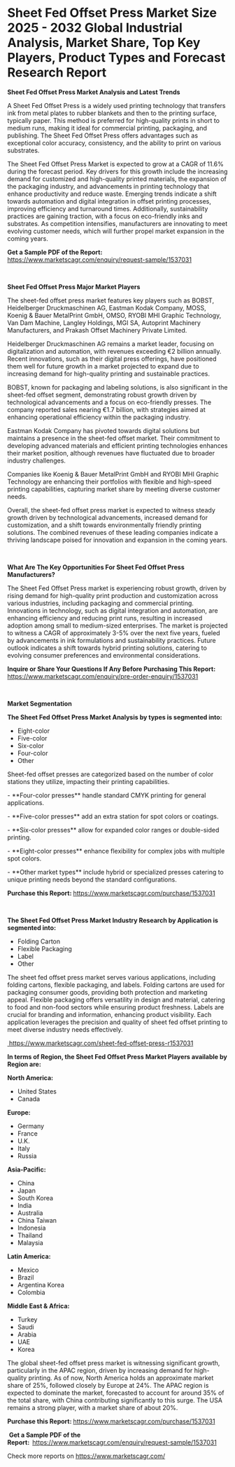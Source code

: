 <p><h1>Sheet Fed Offset Press Market Size 2025 - 2032 Global Industrial Analysis, Market Share, Top Key Players, Product Types and Forecast Research Report</h1></p><p><strong>Sheet Fed Offset Press Market Analysis and Latest Trends</strong></p>
<p><p>A Sheet Fed Offset Press is a widely used printing technology that transfers ink from metal plates to rubber blankets and then to the printing surface, typically paper. This method is preferred for high-quality prints in short to medium runs, making it ideal for commercial printing, packaging, and publishing. The Sheet Fed Offset Press offers advantages such as exceptional color accuracy, consistency, and the ability to print on various substrates.</p><p>The Sheet Fed Offset Press Market is expected to grow at a CAGR of 11.6% during the forecast period. Key drivers for this growth include the increasing demand for customized and high-quality printed materials, the expansion of the packaging industry, and advancements in printing technology that enhance productivity and reduce waste. Emerging trends indicate a shift towards automation and digital integration in offset printing processes, improving efficiency and turnaround times. Additionally, sustainability practices are gaining traction, with a focus on eco-friendly inks and substrates. As competition intensifies, manufacturers are innovating to meet evolving customer needs, which will further propel market expansion in the coming years.</p></p>
<p><strong>Get a Sample PDF of the Report:&nbsp;</strong> <a href="https://www.marketscagr.com/enquiry/request-sample/1537031?utm_campaign=3533&utm_medium=2&utm_source=Github&utm_content=ia&utm_term=08042025&utm_id=sheet-fed-offset-press">https://www.marketscagr.com/enquiry/request-sample/1537031</a></p>
<p>&nbsp;</p>
<p><strong>Sheet Fed Offset Press Major Market Players</strong></p>
<p><p>The sheet-fed offset press market features key players such as BOBST, Heidelberger Druckmaschinen AG, Eastman Kodak Company, MOSS, Koenig & Bauer MetalPrint GmbH, OMSO, RYOBI MHI Graphic Technology, Van Dam Machine, Langley Holdings, MGI SA, Autoprint Machinery Manufacturers, and Prakash Offset Machinery Private Limited. </p><p>Heidelberger Druckmaschinen AG remains a market leader, focusing on digitalization and automation, with revenues exceeding €2 billion annually. Recent innovations, such as their digital press offerings, have positioned them well for future growth in a market projected to expand due to increasing demand for high-quality printing and sustainable practices.</p><p>BOBST, known for packaging and labeling solutions, is also significant in the sheet-fed offset segment, demonstrating robust growth driven by technological advancements and a focus on eco-friendly presses. The company reported sales nearing €1.7 billion, with strategies aimed at enhancing operational efficiency within the packaging industry.</p><p>Eastman Kodak Company has pivoted towards digital solutions but maintains a presence in the sheet-fed offset market. Their commitment to developing advanced materials and efficient printing technologies enhances their market position, although revenues have fluctuated due to broader industry challenges.</p><p>Companies like Koenig & Bauer MetalPrint GmbH and RYOBI MHI Graphic Technology are enhancing their portfolios with flexible and high-speed printing capabilities, capturing market share by meeting diverse customer needs.</p><p>Overall, the sheet-fed offset press market is expected to witness steady growth driven by technological advancements, increased demand for customization, and a shift towards environmentally friendly printing solutions. The combined revenues of these leading companies indicate a thriving landscape poised for innovation and expansion in the coming years.</p></p>
<p>&nbsp;</p>
<p><strong>What Are The Key Opportunities For Sheet Fed Offset Press Manufacturers?</strong></p>
<p><p>The Sheet Fed Offset Press market is experiencing robust growth, driven by rising demand for high-quality print production and customization across various industries, including packaging and commercial printing. Innovations in technology, such as digital integration and automation, are enhancing efficiency and reducing print runs, resulting in increased adoption among small to medium-sized enterprises. The market is projected to witness a CAGR of approximately 3-5% over the next five years, fueled by advancements in ink formulations and sustainability practices. Future outlook indicates a shift towards hybrid printing solutions, catering to evolving consumer preferences and environmental considerations.</p></p>
<p><strong>Inquire or Share Your Questions If Any Before Purchasing This Report:</strong> <a href="https://www.marketscagr.com/enquiry/pre-order-enquiry/1537031?utm_campaign=3533&utm_medium=2&utm_source=Github&utm_content=ia&utm_term=08042025&utm_id=sheet-fed-offset-press">https://www.marketscagr.com/enquiry/pre-order-enquiry/1537031</a></p>
<p>&nbsp;</p>
<p><strong>Market Segmentation</strong></p>
<p><strong>The Sheet Fed Offset Press Market Analysis by types is segmented into:</strong></p>
<p><ul><li>Eight-color</li><li>Five-color</li><li>Six-color</li><li>Four-color</li><li>Other</li></ul></p>
<p><p>Sheet-fed offset presses are categorized based on the number of color stations they utilize, impacting their printing capabilities. </p><p>- **Four-color presses** handle standard CMYK printing for general applications. </p><p>- **Five-color presses** add an extra station for spot colors or coatings. </p><p>- **Six-color presses** allow for expanded color ranges or double-sided printing. </p><p>- **Eight-color presses** enhance flexibility for complex jobs with multiple spot colors. </p><p>- **Other market types** include hybrid or specialized presses catering to unique printing needs beyond the standard configurations.</p></p>
<p><strong>Purchase this Report:&nbsp;</strong><a href="https://www.marketscagr.com/purchase/1537031?utm_campaign=3533&utm_medium=2&utm_source=Github&utm_content=ia&utm_term=08042025&utm_id=sheet-fed-offset-press">https://www.marketscagr.com/purchase/1537031</a></p>
<p>&nbsp;</p>
<p><strong>The Sheet Fed Offset Press Market Industry Research by Application is segmented into:</strong></p>
<p><ul><li>Folding Carton</li><li>Flexible Packaging</li><li>Label</li><li>Other</li></ul></p>
<p><p>The sheet fed offset press market serves various applications, including folding cartons, flexible packaging, and labels. Folding cartons are used for packaging consumer goods, providing both protection and marketing appeal. Flexible packaging offers versatility in design and material, catering to food and non-food sectors while ensuring product freshness. Labels are crucial for branding and information, enhancing product visibility. Each application leverages the precision and quality of sheet fed offset printing to meet diverse industry needs effectively.</p></p>
<p><a href="https://www.marketscagr.com/sheet-fed-offset-press-r1537031?utm_campaign=3533&utm_medium=2&utm_source=Github&utm_content=ia&utm_term=08042025&utm_id=sheet-fed-offset-press">&nbsp;https://www.marketscagr.com/sheet-fed-offset-press-r1537031</a></p>
<p><strong>In terms of Region, the Sheet Fed Offset Press Market Players available by Region are:</strong></p>
<p>
    <p> <strong> North America: </strong>
        <ul>
            <li>United States</li>
            <li>Canada</li>
        </ul>
        </p> 
    <p> <strong> Europe: </strong>
        <ul>
            <li>Germany</li>
            <li>France</li>
            <li>U.K.</li>
            <li>Italy</li>
            <li>Russia</li>
        </ul>
        </p> 
    <p> <strong> Asia-Pacific: </strong>
        <ul>
            <li>China</li>
            <li>Japan</li>
            <li>South Korea</li>
            <li>India</li>
            <li>Australia</li>
            <li>China Taiwan</li>
            <li>Indonesia</li>
            <li>Thailand</li>
            <li>Malaysia</li>
        </ul>
        </p> 
    <p> <strong> Latin America: </strong>
        <ul>
            <li>Mexico</li>
            <li>Brazil</li>
            <li>Argentina Korea</li>
            <li>Colombia</li>
        </ul>
        </p> 
    <p> <strong> Middle East & Africa: </strong>
        <ul>
            <li>Turkey</li>
            <li>Saudi</li>
            <li>Arabia</li>
            <li>UAE</li>
            <li>Korea</li>
        </ul>
    </p>
    </p>
<p><p>The global sheet-fed offset press market is witnessing significant growth, particularly in the APAC region, driven by increasing demand for high-quality printing. As of now, North America holds an approximate market share of 25%, followed closely by Europe at 24%. The APAC region is expected to dominate the market, forecasted to account for around 35% of the total share, with China contributing significantly to this surge. The USA remains a strong player, with a market share of about 20%.</p></p>
<p><strong>Purchase this Report: </strong><a href="https://www.marketscagr.com/purchase/1537031?utm_campaign=3533&utm_medium=2&utm_source=Github&utm_content=ia&utm_term=08042025&utm_id=sheet-fed-offset-press">https://www.marketscagr.com/purchase/1537031</a></p>
<p>&nbsp;<strong>Get a Sample PDF of the Report:&nbsp;&nbsp;</strong><a href="https://www.marketscagr.com/enquiry/request-sample/1537031?utm_campaign=3533&utm_medium=2&utm_source=Github&utm_content=ia&utm_term=08042025&utm_id=sheet-fed-offset-press">https://www.marketscagr.com/enquiry/request-sample/1537031</a></p>
<p><strong></strong></p>
<p>Check more reports on <a href="https://www.marketscagr.com/?utm_campaign=3533&utm_medium=2&utm_source=Github&utm_content=ia&utm_term=08042025&utm_id=sheet-fed-offset-press">https://www.marketscagr.com/</a></p>